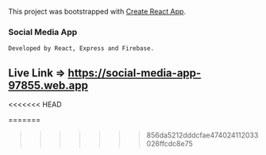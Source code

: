 This project was bootstrapped with [Create React App](https://github.com/facebook/create-react-app).

### Social Media App
    Developed by React, Express and Firebase.
    
## Live Link => https://social-media-app-97855.web.app
<<<<<<< HEAD

=======
>>>>>>> 856da5212dddcfae474024112033026ffcdc8e75


